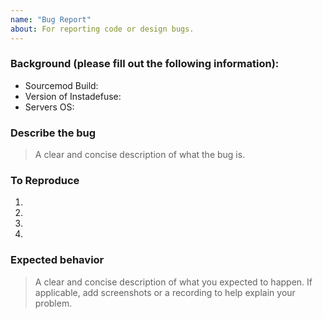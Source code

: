 ```yaml
---
name: "Bug Report"
about: For reporting code or design bugs.
---
```


### Background (please fill out the following information):
- Sourcemod Build:
- Version of Instadefuse:
- Servers OS:

### Describe the bug
> A clear and concise description of what the bug is.

### To Reproduce
1.
2.
3.
4.

### Expected behavior
> A clear and concise description of what you expected to happen. If applicable, add screenshots or a recording to help explain your problem.
